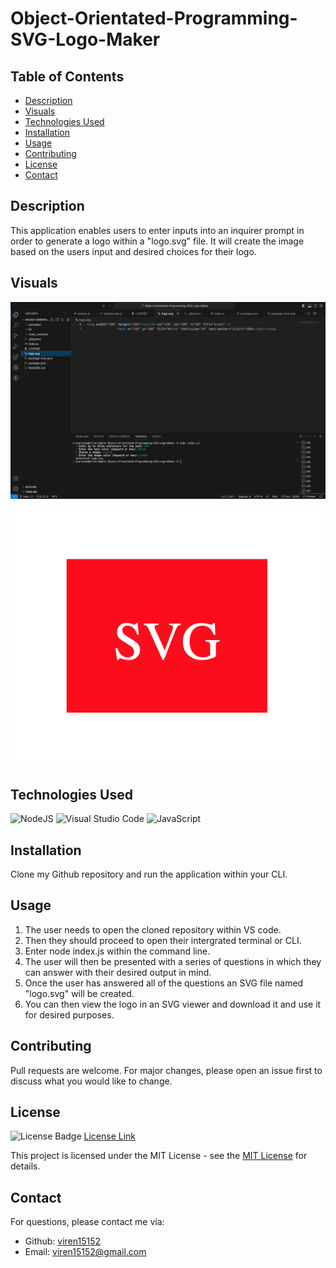 # Object-Orientated-Programming-SVG-Logo-Maker

## Table of Contents

* [Description](#description)
* [Visuals](#visuals)
* [Technologies Used](#technologies-used)
* [Installation](#installation)
* [Usage](#usage)
* [Contributing](#contributing)
* [License](#license)
* [Contact](#contact)

## Description

This application enables users to enter inputs into an inquirer prompt in order to generate a logo within a "logo.svg" file. It will create the image based on the users input and desired choices for their logo. 

## Visuals
![Screenshot of application functioning within VS code](<Screenshot 2023-12-03 at 23.19.23.png>)

![Screenshot of Generated Logo](<Screenshot 2023-12-04 at 22.10.32.png>)

## Technologies Used

![NodeJS](https://img.shields.io/badge/node.js-6DA55F?style=for-the-badge&logo=node.js&logoColor=white)
![Visual Studio Code](https://img.shields.io/badge/Visual%20Studio%20Code-0078d7.svg?style=for-the-badge&logo=visual-studio-code&logoColor=white)
![JavaScript](https://img.shields.io/badge/javascript-%23323330.svg?style=for-the-badge&logo=javascript&logoColor=%23F7DF1E)

## Installation

Clone my Github repository and run the application within your CLI.

## Usage

1. The user needs to open the cloned repository within VS code.
2. Then they should proceed to open their intergrated terminal or CLI.
3. Enter node index.js within the command line.
4. The user will then be presented with a series of questions in which they can answer with their desired output in mind.
5. Once the user has answered all of the questions an SVG file named "logo.svg" will be created. 
6. You can then view the logo in an SVG viewer and download it and use it for desired purposes. 

## Contributing

Pull requests are welcome. For major changes, please open an issue first
to discuss what you would like to change.


## License

![License Badge](https://img.shields.io/badge/License-MIT-yellow.svg)
[License Link](https://opensource.org/licenses/MIT)

This project is licensed under the MIT License - see the [MIT License](https://opensource.org/licenses/MIT) for details.

## Contact


  For questions, please contact me via:
  - Github: [viren15152](https://github.com/viren15152)
  - Email: viren15152@gmail.com